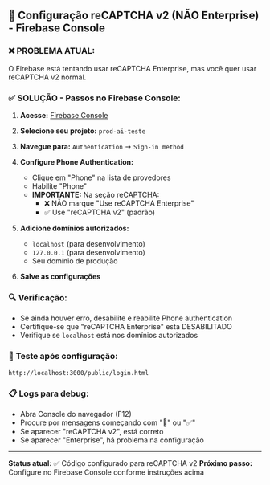 ## 🔧 Configuração reCAPTCHA v2 (NÃO Enterprise) - Firebase Console

### ❌ **PROBLEMA ATUAL:**
O Firebase está tentando usar reCAPTCHA Enterprise, mas você quer usar reCAPTCHA v2 normal.

### ✅ **SOLUÇÃO - Passos no Firebase Console:**

1. **Acesse:** [Firebase Console](https://console.firebase.google.com/)

2. **Selecione seu projeto:** `prod-ai-teste`

3. **Navegue para:** `Authentication` → `Sign-in method`

4. **Configure Phone Authentication:**
   - Clique em "Phone" na lista de provedores
   - Habilite "Phone"
   - **IMPORTANTE:** Na seção reCAPTCHA:
     - ❌ NÃO marque "Use reCAPTCHA Enterprise"
     - ✅ Use "reCAPTCHA v2" (padrão)

5. **Adicione domínios autorizados:**
   - `localhost` (para desenvolvimento)
   - `127.0.0.1` (para desenvolvimento)
   - Seu domínio de produção

6. **Salve as configurações**

### 🔍 **Verificação:**
- Se ainda houver erro, desabilite e reabilite Phone authentication
- Certifique-se que "reCAPTCHA Enterprise" está DESABILITADO
- Verifique se `localhost` está nos domínios autorizados

### 🚀 **Teste após configuração:**
```
http://localhost:3000/public/login.html
```

### 📋 **Logs para debug:**
- Abra Console do navegador (F12)
- Procure por mensagens começando com "🔧" ou "✅"
- Se aparecer "reCAPTCHA v2", está correto
- Se aparecer "Enterprise", há problema na configuração

---
**Status atual:** ✅ Código configurado para reCAPTCHA v2
**Próximo passo:** Configure no Firebase Console conforme instruções acima
